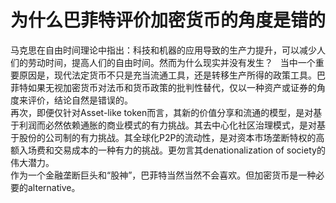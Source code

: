 # 为什么巴菲特评价加密货币的角度是错的
马克思在自由时间理论中指出：科技和机器的应用导致的生产力提升，可以减少人们的劳动时间，提高人们的自由时间。然而为什么现实并没有发生？  
当中一个重要原因是，现代法定货币不只是充当流通工具，还是转移生产所得的政策工具。巴菲特如果无视加密货币对法币和货币政策的批判性替代，仅以一种资产或证券的角度来评价，结论自然是错误的。  
再次，即便仅针对Asset-like token而言，其新的价值分享和流通的模型，是对基于利润而必然依赖通胀的商业模式的有力挑战。其去中心化社区治理模式，是对基于股份的公司制的有力挑战。其全球化P2P的流动性，是对资本市场垄断特权的高额入场费和交易成本的一种有力的挑战。更勿言其denationalization of society的伟大潜力。  
作为一个金融垄断巨头和“股神”，巴菲特当然当然不会喜欢。但加密货币是一种必要的alternative。
